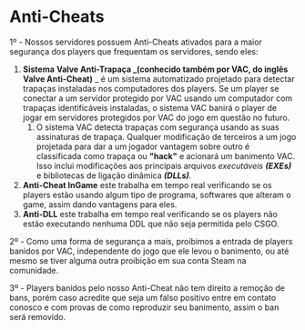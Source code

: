 # Anti-Cheats

1º - Nossos servidores possuem Anti-Cheats ativados para a maior segurança dos players que frequentam os servidores, sendo eles:

1. **Sistema** **Valve Anti-Trapaça **_**(conhecido também por VAC, do inglês Valve Anti-Cheat)** _ é um sistema automatizado projetado para detectar trapaças instaladas nos computadores dos players. Se um player se conectar a um servidor protegido por VAC usando um computador com trapaças identificáveis instaladas, o sistema VAC banirá o player de jogar em servidores protegidos por VAC do jogo em questão no futuro.
   1. O sistema VAC detecta trapaças com segurança usando as suas assinaturas de trapaça. Qualquer modificação de terceiros a um jogo projetada para dar a um jogador vantagem sobre outro é classificada como trapaça ou **"hack"** e acionará um banimento VAC. Isso inclui modificações aos principais arquivos _executáveis **(EXEs)**_ e bibliotecas de ligação dinâmica _**(DLLs)**._
2. **Anti-Cheat InGame** este trabalha em tempo real verificando se os players estão usando algum tipo de programa, softwares que alteram o game, assim dando vantagens para eles.
3. **Anti-DLL** este trabalha em tempo real verificando se os players não estão executando nenhuma DDL que não seja permitida pelo CSGO.

2º - Como uma forma de segurança a mais, proibimos a entrada de players banidos por VAC, independente do jogo que ele levou o banimento, ou até mesmo se tiver alguma outra proibição em sua conta Steam na comunidade.

3º - Players banidos pelo nosso Anti-Cheat não tem direito a remoção de bans, porém caso acredite que seja um falso positivo entre em contato conosco e com provas de como reproduzir seu banimento, assim o ban será removido.
